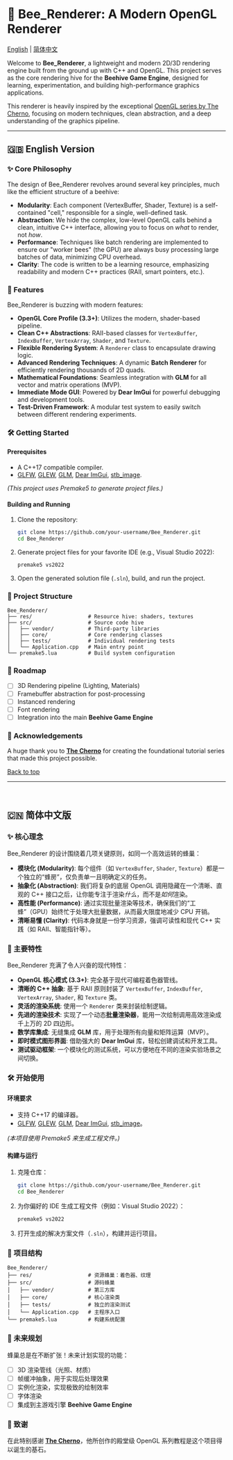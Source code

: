 
# 🐝 Bee_Renderer: A Modern OpenGL Renderer

[English](#-english-version) | [简体中文](#-简体中文版)

Welcome to **Bee_Renderer**, a lightweight and modern 2D/3D rendering engine built from the ground up with C++ and OpenGL. This project serves as the core rendering hive for the **Beehive Game Engine**, designed for learning, experimentation, and building high-performance graphics applications.

This renderer is heavily inspired by the exceptional [OpenGL series by The Cherno](https://www.youtube.com/playlist?list=PLlrATfBNZ98foTJPJ_Ev03o2oq3-GGOS2), focusing on modern techniques, clean abstraction, and a deep understanding of the graphics pipeline.

---

## 🇬🇧 English Version

### ✨ Core Philosophy

The design of Bee_Renderer revolves around several key principles, much like the efficient structure of a beehive:

*   **Modularity**: Each component (VertexBuffer, Shader, Texture) is a self-contained "cell," responsible for a single, well-defined task.
*   **Abstraction**: We hide the complex, low-level OpenGL calls behind a clean, intuitive C++ interface, allowing you to focus on *what* to render, not *how*.
*   **Performance**: Techniques like batch rendering are implemented to ensure our "worker bees" (the GPU) are always busy processing large batches of data, minimizing CPU overhead.
*   **Clarity**: The code is written to be a learning resource, emphasizing readability and modern C++ practices (RAII, smart pointers, etc.).

### 🚀 Features

Bee_Renderer is buzzing with modern features:

*   **OpenGL Core Profile (3.3+)**: Utilizes the modern, shader-based pipeline.
*   **Clean C++ Abstractions**: RAII-based classes for `VertexBuffer`, `IndexBuffer`, `VertexArray`, `Shader`, and `Texture`.
*   **Flexible Rendering System**: A `Renderer` class to encapsulate drawing logic.
*   **Advanced Rendering Techniques**: A dynamic **Batch Renderer** for efficiently rendering thousands of 2D quads.
*   **Mathematical Foundations**: Seamless integration with **GLM** for all vector and matrix operations (MVP).
*   **Immediate Mode GUI**: Powered by **Dear ImGui** for powerful debugging and development tools.
*   **Test-Driven Framework**: A modular test system to easily switch between different rendering experiments.

### 🛠️ Getting Started

#### Prerequisites

*   A C++17 compatible compiler.
*   [GLFW](https://www.glfw.org/), [GLEW](http://glew.sourceforge.net/), [GLM](https://glm.g-truc.net/0.9.9/index.html), [Dear ImGui](https://github.com/ocornut/imgui), [stb_image](https://github.com/nothings/stb/blob/master/stb_image.h).

*(This project uses Premake5 to generate project files.)*

#### Building and Running

1.  Clone the repository:
    ```bash
    git clone https://github.com/your-username/Bee_Renderer.git
    cd Bee_Renderer
    ```
2.  Generate project files for your favorite IDE (e.g., Visual Studio 2022):
    ```bash
    premake5 vs2022
    ```
3.  Open the generated solution file (`.sln`), build, and run the project.

### 📂 Project Structure

```
Bee_Renderer/
├── res/                  # Resource hive: shaders, textures
├── src/                  # Source code hive
│   ├── vendor/           # Third-party libraries
│   ├── core/             # Core rendering classes
│   ├── tests/            # Individual rendering tests
│   └── Application.cpp   # Main entry point
└── premake5.lua          # Build system configuration
```


### 📜 Roadmap

*   [ ] 3D Rendering pipeline (Lighting, Materials)
*   [ ] Framebuffer abstraction for post-processing
*   [ ] Instanced rendering
*   [ ] Font rendering
*   [ ] Integration into the main **Beehive Game Engine**

### 🙏 Acknowledgements

A huge thank you to **[The Cherno](https://youtube.com/thecherno)** for creating the foundational tutorial series that made this project possible.

[Back to top](#-bee_renderer)

---
<br>

## 🇨🇳 简体中文版

### ✨ 核心理念

Bee_Renderer 的设计围绕着几项关键原则，如同一个高效运转的蜂巢：

*   **模块化 (Modularity)**: 每个组件（如 `VertexBuffer`, `Shader`, `Texture`）都是一个独立的“蜂房”，仅负责单一且明确定义的任务。
*   **抽象化 (Abstraction)**: 我们将复杂的底层 OpenGL 调用隐藏在一个清晰、直观的 C++ 接口之后，让你能专注于渲染*什么*，而不是*如何*渲染。
*   **高性能 (Performance)**: 通过实现批量渲染等技术，确保我们的“工蜂”（GPU）始终忙于处理大批量数据，从而最大限度地减少 CPU 开销。
*   **清晰易懂 (Clarity)**: 代码本身就是一份学习资源，强调可读性和现代 C++ 实践（如 RAII、智能指针等）。

### 🚀 主要特性

Bee_Renderer 充满了令人兴奋的现代特性：

*   **OpenGL 核心模式 (3.3+)**: 完全基于现代可编程着色器管线。
*   **清晰的 C++ 抽象**: 基于 RAII 原则封装了 `VertexBuffer`, `IndexBuffer`, `VertexArray`, `Shader`, 和 `Texture` 类。
*   **灵活的渲染系统**: 使用一个 `Renderer` 类来封装绘制逻辑。
*   **先进的渲染技术**: 实现了一个动态**批量渲染器**，能用一次绘制调用高效渲染成千上万的 2D 四边形。
*   **数学库集成**: 无缝集成 **GLM** 库，用于处理所有向量和矩阵运算（MVP）。
*   **即时模式图形界面**: 借助强大的 **Dear ImGui** 库，轻松创建调试和开发工具。
*   **测试驱动框架**: 一个模块化的测试系统，可以方便地在不同的渲染实验场景之间切换。

### 🛠️ 开始使用

#### 环境要求

*   支持 C++17 的编译器。
*   [GLFW](https://www.glfw.org/), [GLEW](http://glew.sourceforge.net/), [GLM](https://glm.g-truc.net/0.9.9/index.html), [Dear ImGui](https://github.com/ocornut/imgui), [stb_image](https://github.com/nothings/stb/blob/master/stb_image.h)。

*(本项目使用 Premake5 来生成工程文件。)*

#### 构建与运行

1.  克隆仓库：
    ```bash
    git clone https://github.com/your-username/Bee_Renderer.git
    cd Bee_Renderer
    ```
2.  为你偏好的 IDE 生成工程文件（例如：Visual Studio 2022）：
    ```bash
    premake5 vs2022
    ```
3.  打开生成的解决方案文件（`.sln`），构建并运行项目。

### 📂 项目结构

```
Bee_Renderer/
├── res/                  # 资源蜂巢：着色器、纹理
├── src/                  # 源码蜂巢
│   ├── vendor/           # 第三方库
│   ├── core/             # 核心渲染类
│   ├── tests/            # 独立的渲染测试
│   └── Application.cpp   # 主程序入口
└── premake5.lua          # 构建系统配置
```


### 📜 未来规划

蜂巢总是在不断扩张！未来计划实现的功能：

*   [ ] 3D 渲染管线（光照、材质）
*   [ ] 帧缓冲抽象，用于实现后处理效果
*   [ ] 实例化渲染，实现极致的绘制效率
*   [ ] 字体渲染
*   [ ] 集成到主游戏引擎 **Beehive Game Engine**

### 🙏 致谢

在此特别感谢 **[The Cherno](https://youtube.com/thecherno)**，他所创作的殿堂级 OpenGL 系列教程是这个项目得以诞生的基石。

